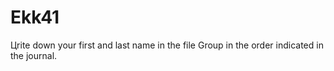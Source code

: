 # Ekk41
Цrite down your first and last name in the file Group in the order indicated in the journal.
